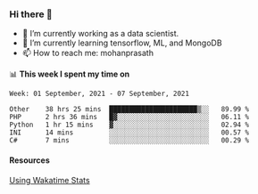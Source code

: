 ### Hi there 👋

- 🔭 I’m currently working as a data scientist.
- 🌱 I’m currently learning tensorflow, ML, and MongoDB
- 📫 How to reach me: mohanprasath

📊 **This week I spent my time on**
<!--START_SECTION:waka-->
```text
Week: 01 September, 2021 - 07 September, 2021

Other    38 hrs 25 mins  ██████████████████████▒░░   89.99 % 
PHP      2 hrs 36 mins   █▓░░░░░░░░░░░░░░░░░░░░░░░   06.11 % 
Python   1 hr 15 mins    ▓░░░░░░░░░░░░░░░░░░░░░░░░   02.94 % 
INI      14 mins         ░░░░░░░░░░░░░░░░░░░░░░░░░   00.57 % 
C#       7 mins          ░░░░░░░░░░░░░░░░░░░░░░░░░   00.29 % 
```
<!--END_SECTION:waka-->

#### Resources
[Using Wakatime Stats](https://github.com/marketplace/actions/waka-readme)
